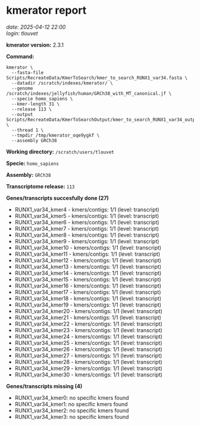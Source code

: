 # kmerator report
*date: 2025-04-12 22:00*  
*login: tlouvet*

**kmerator version:** 2.3.1

**Command:**

```
kmerator \
  --fasta-file Scripts/RecreateData/KmerToSearch/kmer_to_search_RUNX1_var34.fasta \
  --datadir /scratch/indexes/kmerator/ \
  --genome /scratch/indexes/jellyfish/human/GRCh38_with_MT_canonical.jf \
  --specie homo_sapiens \
  --kmer-length 31 \
  --release 113 \
  --output Scripts/RecreateData/KmerToSearchOutput/kmer_to_search_RUNX1_var34_output \
  --thread 1 \
  --tmpdir /tmp/kmerator_oqe9ygkf \
  --assembly GRCh38
```

**Working directory:** `/scratch/users/tlouvet`

**Specie:** `homo_sapiens`

**Assembly:** `GRCh38`

**Transcriptome release:** `113`

**Genes/transcripts succesfully done (27)**

- RUNX1_var34_kmer4 - kmers/contigs: 1/1 (level: transcript)
- RUNX1_var34_kmer5 - kmers/contigs: 1/1 (level: transcript)
- RUNX1_var34_kmer6 - kmers/contigs: 1/1 (level: transcript)
- RUNX1_var34_kmer7 - kmers/contigs: 1/1 (level: transcript)
- RUNX1_var34_kmer8 - kmers/contigs: 1/1 (level: transcript)
- RUNX1_var34_kmer9 - kmers/contigs: 1/1 (level: transcript)
- RUNX1_var34_kmer10 - kmers/contigs: 1/1 (level: transcript)
- RUNX1_var34_kmer11 - kmers/contigs: 1/1 (level: transcript)
- RUNX1_var34_kmer12 - kmers/contigs: 1/1 (level: transcript)
- RUNX1_var34_kmer13 - kmers/contigs: 1/1 (level: transcript)
- RUNX1_var34_kmer14 - kmers/contigs: 1/1 (level: transcript)
- RUNX1_var34_kmer15 - kmers/contigs: 1/1 (level: transcript)
- RUNX1_var34_kmer16 - kmers/contigs: 1/1 (level: transcript)
- RUNX1_var34_kmer17 - kmers/contigs: 1/1 (level: transcript)
- RUNX1_var34_kmer18 - kmers/contigs: 1/1 (level: transcript)
- RUNX1_var34_kmer19 - kmers/contigs: 1/1 (level: transcript)
- RUNX1_var34_kmer20 - kmers/contigs: 1/1 (level: transcript)
- RUNX1_var34_kmer21 - kmers/contigs: 1/1 (level: transcript)
- RUNX1_var34_kmer22 - kmers/contigs: 1/1 (level: transcript)
- RUNX1_var34_kmer23 - kmers/contigs: 1/1 (level: transcript)
- RUNX1_var34_kmer24 - kmers/contigs: 1/1 (level: transcript)
- RUNX1_var34_kmer25 - kmers/contigs: 1/1 (level: transcript)
- RUNX1_var34_kmer26 - kmers/contigs: 1/1 (level: transcript)
- RUNX1_var34_kmer27 - kmers/contigs: 1/1 (level: transcript)
- RUNX1_var34_kmer28 - kmers/contigs: 1/1 (level: transcript)
- RUNX1_var34_kmer29 - kmers/contigs: 1/1 (level: transcript)
- RUNX1_var34_kmer30 - kmers/contigs: 1/1 (level: transcript)


**Genes/transcripts missing (4)**

- RUNX1_var34_kmer0: no specific kmers found
- RUNX1_var34_kmer1: no specific kmers found
- RUNX1_var34_kmer2: no specific kmers found
- RUNX1_var34_kmer3: no specific kmers found
